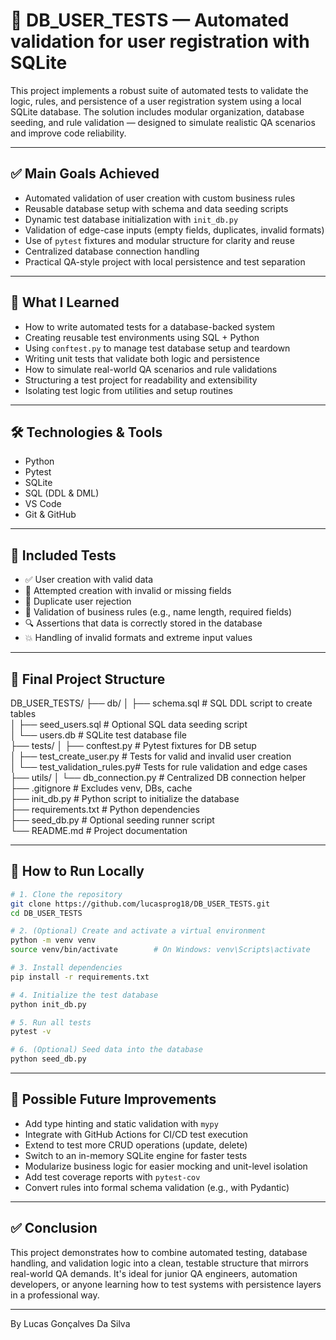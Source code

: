 # 🧪 DB_USER_TESTS — Automated validation for user registration with SQLite

This project implements a robust suite of automated tests to validate the logic, rules, and persistence of a user registration system using a local SQLite database. The solution includes modular organization, database seeding, and rule validation — designed to simulate realistic QA scenarios and improve code reliability.

---

## ✅ Main Goals Achieved

- Automated validation of user creation with custom business rules
- Reusable database setup with schema and data seeding scripts
- Dynamic test database initialization with `init_db.py`
- Validation of edge-case inputs (empty fields, duplicates, invalid formats)
- Use of `pytest` fixtures and modular structure for clarity and reuse
- Centralized database connection handling
- Practical QA-style project with local persistence and test separation

---

## 📘 What I Learned

- How to write automated tests for a database-backed system
- Creating reusable test environments using SQL + Python
- Using `conftest.py` to manage test database setup and teardown
- Writing unit tests that validate both logic and persistence
- How to simulate real-world QA scenarios and rule validations
- Structuring a test project for readability and extensibility
- Isolating test logic from utilities and setup routines

---

## 🛠 Technologies & Tools

- Python
- Pytest
- SQLite
- SQL (DDL & DML)
- VS Code
- Git & GitHub

---

## 🧪 Included Tests

- ✅ User creation with valid data
- 🚫 Attempted creation with invalid or missing fields
- 🔁 Duplicate user rejection
- 📏 Validation of business rules (e.g., name length, required fields)
- 🔍 Assertions that data is correctly stored in the database
- 💥 Handling of invalid formats and extreme input values

---

## 📁 Final Project Structure

DB_USER_TESTS/
├── db/
│   ├── schema.sql              # SQL DDL script to create tables             
│   ├── seed_users.sql          # Optional SQL data seeding script           
│   └── users.db                # SQLite test database file                  
├── tests/
│   ├── conftest.py             # Pytest fixtures for DB setup               
│   ├── test_create_user.py     # Tests for valid and invalid user creation  
│   └── test_validation_rules.py# Tests for rule validation and edge cases   
├── utils/
│   └── db_connection.py        # Centralized DB connection helper           
├── .gitignore                  # Excludes venv, DBs, cache                  
├── init_db.py                  # Python script to initialize the database   
├── requirements.txt            # Python dependencies                        
├── seed_db.py                  # Optional seeding runner script             
└── README.md                   # Project documentation                      

---

## 🧭 How to Run Locally

```bash
# 1. Clone the repository
git clone https://github.com/lucasprog18/DB_USER_TESTS.git
cd DB_USER_TESTS

# 2. (Optional) Create and activate a virtual environment
python -m venv venv
source venv/bin/activate        # On Windows: venv\Scripts\activate

# 3. Install dependencies
pip install -r requirements.txt

# 4. Initialize the test database
python init_db.py

# 5. Run all tests
pytest -v

# 6. (Optional) Seed data into the database
python seed_db.py
```

---

## 🚀 Possible Future Improvements

- Add type hinting and static validation with `mypy`
- Integrate with GitHub Actions for CI/CD test execution
- Extend to test more CRUD operations (update, delete)
- Switch to an in-memory SQLite engine for faster tests
- Modularize business logic for easier mocking and unit-level isolation
- Add test coverage reports with `pytest-cov`
- Convert rules into formal schema validation (e.g., with Pydantic)

---

## ✅ Conclusion

This project demonstrates how to combine automated testing, database handling, and validation logic into a clean, testable structure that mirrors real-world QA demands. It's ideal for junior QA engineers, automation developers, or anyone learning how to test systems with persistence layers in a professional way.

---

By Lucas Gonçalves Da Silva


